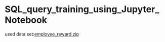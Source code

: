 # SQL_query_training_using_Jupyter_Notebook
used data set:[employee_reward.zip](https://github.com/FinnKramer/SQL_query_training_using_Jupyter_Notebook/files/7643556/employee_reward.zip)
